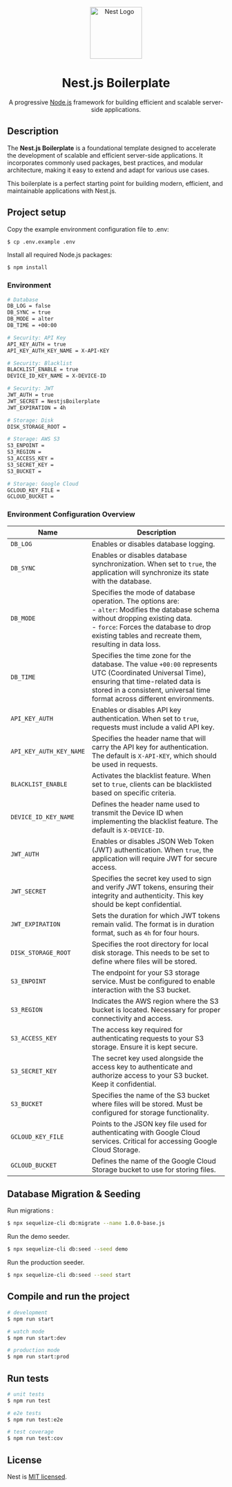 <p align="center">
  <a href="http://nestjs.com/" target="blank"><img src="https://nestjs.com/img/logo-small.svg" width="120" alt="Nest Logo" /></a>
</p>

<h1 align="center">Nest.js Boilerplate</h1>

<p align="center">A progressive <a href="http://nodejs.org" target="_blank">Node.js</a> framework for building efficient and scalable server-side applications.</p>

## Description

The **Nest.js Boilerplate** is a foundational template designed to accelerate the development of scalable and efficient server-side applications. It incorporates commonly used packages, best practices, and modular architecture, making it easy to extend and adapt for various use cases.

This boilerplate is a perfect starting point for building modern, efficient, and maintainable applications with Nest.js.

## Project setup

Copy the example environment configuration file to .env:

```bash
$ cp .env.example .env
```

Install all required Node.js packages:

```bash
$ npm install
```

### Environment

```bash
# Database
DB_LOG = false
DB_SYNC = true
DB_MODE = alter
DB_TIME = +00:00

# Security: API Key
API_KEY_AUTH = true
API_KEY_AUTH_KEY_NAME = X-API-KEY

# Security: Blacklist
BLACKLIST_ENABLE = true
DEVICE_ID_KEY_NAME = X-DEVICE-ID

# Security: JWT
JWT_AUTH = true
JWT_SECRET = NestjsBoilerplate
JWT_EXPIRATION = 4h

# Storage: Disk
DISK_STORAGE_ROOT =

# Storage: AWS S3
S3_ENPOINT =
S3_REGION =
S3_ACCESS_KEY =
S3_SECRET_KEY =
S3_BUCKET =

# Storage: Google Cloud
GCLOUD_KEY_FILE =
GCLOUD_BUCKET =
```

### Environment Configuration Overview

| **Name**                | **Description**                                                                                                                                                                                                                                |
| ----------------------- | ---------------------------------------------------------------------------------------------------------------------------------------------------------------------------------------------------------------------------------------------- |
| `DB_LOG`                | Enables or disables database logging.                                                                                                                                                                                                          |
| `DB_SYNC`               | Enables or disables database synchronization. When set to `true`, the application will synchronize its state with the database.                                                                                                                |
| `DB_MODE`               | Specifies the mode of database operation. The options are: <br> - `alter`: Modifies the database schema without dropping existing data. <br> - `force`: Forces the database to drop existing tables and recreate them, resulting in data loss. |
| `DB_TIME`               | Specifies the time zone for the database. The value `+00:00` represents UTC (Coordinated Universal Time), ensuring that time-related data is stored in a consistent, universal time format across different environments.                      |
| `API_KEY_AUTH`          | Enables or disables API key authentication. When set to `true`, requests must include a valid API key.                                                                                                                                         |
| `API_KEY_AUTH_KEY_NAME` | Specifies the header name that will carry the API key for authentication. The default is `X-API-KEY`, which should be used in requests.                                                                                                        |
| `BLACKLIST_ENABLE`      | Activates the blacklist feature. When set to `true`, clients can be blacklisted based on specific criteria.                                                                                                                                    |
| `DEVICE_ID_KEY_NAME`    | Defines the header name used to transmit the Device ID when implementing the blacklist feature. The default is `X-DEVICE-ID`.                                                                                                                  |
| `JWT_AUTH`              | Enables or disables JSON Web Token (JWT) authentication. When `true`, the application will require JWT for secure access.                                                                                                                      |
| `JWT_SECRET`            | Specifies the secret key used to sign and verify JWT tokens, ensuring their integrity and authenticity. This key should be kept confidential.                                                                                                  |
| `JWT_EXPIRATION`        | Sets the duration for which JWT tokens remain valid. The format is in duration format, such as `4h` for four hours.                                                                                                                            |
| `DISK_STORAGE_ROOT`     | Specifies the root directory for local disk storage. This needs to be set to define where files will be stored.                                                                                                                                |
| `S3_ENPOINT`            | The endpoint for your S3 storage service. Must be configured to enable interaction with the S3 bucket.                                                                                                                                         |
| `S3_REGION`             | Indicates the AWS region where the S3 bucket is located. Necessary for proper connectivity and access.                                                                                                                                         |
| `S3_ACCESS_KEY`         | The access key required for authenticating requests to your S3 storage. Ensure it is kept secure.                                                                                                                                              |
| `S3_SECRET_KEY`         | The secret key used alongside the access key to authenticate and authorize access to your S3 bucket. Keep it confidential.                                                                                                                     |
| `S3_BUCKET`             | Specifies the name of the S3 bucket where files will be stored. Must be configured for storage functionality.                                                                                                                                  |
| `GCLOUD_KEY_FILE`       | Points to the JSON key file used for authenticating with Google Cloud services. Critical for accessing Google Cloud Storage.                                                                                                                   |
| `GCLOUD_BUCKET`         | Defines the name of the Google Cloud Storage bucket to use for storing files.                                                                                                                                                                  |

## Database Migration & Seeding

Run migrations :

```bash
$ npx sequelize-cli db:migrate --name 1.0.0-base.js
```

Run the demo seeder.

```bash
$ npx sequelize-cli db:seed --seed demo
```

Run the production seeder.

```bash
$ npx sequelize-cli db:seed --seed start
```

## Compile and run the project

```bash
# development
$ npm run start

# watch mode
$ npm run start:dev

# production mode
$ npm run start:prod
```

## Run tests

```bash
# unit tests
$ npm run test

# e2e tests
$ npm run test:e2e

# test coverage
$ npm run test:cov
```

## License

Nest is [MIT licensed](./LICENSE).
